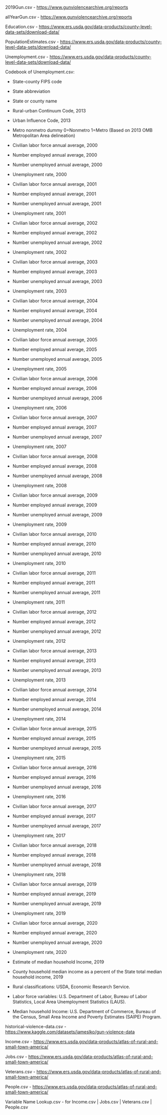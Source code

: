 2019Gun.csv - https://www.gunviolencearchive.org/reports

allYearGun.csv - https://www.gunviolencearchive.org/reports

Education.csv - https://www.ers.usda.gov/data-products/county-level-data-sets/download-data/

PopulationEstimates.csv - https://www.ers.usda.gov/data-products/county-level-data-sets/download-data/

Unemployment.csv - https://www.ers.usda.gov/data-products/county-level-data-sets/download-data/


Codebook of Unemployment.csv:

- State-county FIPS code

- State abbreviation

- State or county name

- Rural-urban Continuum Code, 2013

- Urban Influence Code, 2013

- Metro nonmetro dummy 0=Nonmetro 1=Metro (Based on 2013 OMB Metropolitan Area delineation) 

- Civilian labor force annual average, 2000

- Number employed annual average, 2000

- Number unemployed annual average, 2000

- Unemployment rate, 2000

- Civilian labor force annual average, 2001

- Number employed annual average, 2001

- Number unemployed annual average, 2001

- Unemployment rate, 2001

- Civilian labor force annual average, 2002

- Number employed annual average, 2002

- Number unemployed annual average, 2002

- Unemployment rate, 2002

- Civilian labor force annual average, 2003

- Number employed annual average, 2003

- Number unemployed annual average, 2003

- Unemployment rate, 2003

- Civilian labor force annual average, 2004

- Number employed annual average, 2004

- Number unemployed annual average, 2004

- Unemployment rate, 2004

- Civilian labor force annual average, 2005

- Number employed annual average, 2005

- Number unemployed annual average, 2005

- Unemployment rate, 2005

- Civilian labor force annual average, 2006

- Number employed annual average, 2006

- Number unemployed annual average, 2006

- Unemployment rate, 2006

- Civilian labor force annual average, 2007

- Number employed annual average, 2007

- Number unemployed annual average, 2007

- Unemployment rate, 2007

- Civilian labor force annual average, 2008

- Number employed annual average, 2008

- Number unemployed annual average, 2008

- Unemployment rate, 2008

- Civilian labor force annual average, 2009

- Number employed annual average, 2009

- Number unemployed annual average, 2009

- Unemployment rate, 2009

- Civilian labor force annual average, 2010

- Number employed annual average, 2010

- Number unemployed annual average, 2010

- Unemployment rate, 2010

- Civilian labor force annual average, 2011

- Number employed annual average, 2011

- Number unemployed annual average, 2011

- Unemployment rate, 2011

- Civilian labor force annual average, 2012

- Number employed annual average, 2012

- Number unemployed annual average, 2012

- Unemployment rate, 2012

- Civilian labor force annual average, 2013

- Number employed annual average, 2013

- Number unemployed annual average, 2013

- Unemployment rate, 2013

- Civilian labor force annual average, 2014

- Number employed annual average, 2014

- Number unemployed annual average, 2014

- Unemployment rate, 2014

- Civilian labor force annual average, 2015

- Number employed annual average, 2015

- Number unemployed annual average, 2015

- Unemployment rate, 2015

- Civilian labor force annual average, 2016

- Number employed annual average, 2016

- Number unemployed annual average, 2016

- Unemployment rate, 2016

- Civilian labor force annual average, 2017

- Number employed annual average, 2017

- Number unemployed annual average, 2017

- Unemployment rate, 2017

- Civilian labor force annual average, 2018

- Number employed annual average, 2018

- Number unemployed annual average, 2018

- Unemployment rate, 2018

- Civilian labor force annual average, 2019

- Number employed annual average, 2019

- Number unemployed annual average, 2019

- Unemployment rate, 2019

- Civilian labor force annual average, 2020

- Number employed annual average, 2020

- Number unemployed annual average, 2020

- Unemployment rate, 2020

- Estimate of median household Income, 2019

- County household median income as a percent of the State total median household income, 2019

- Rural classifications: USDA, Economic Research Service.

- Labor force variables: U.S. Department of Labor, Bureau of Labor Statistics, Local Area Unemployment Statistics (LAUS).

- Median household Income: U.S. Department of Commerce, Bureau of the Census, Small Area Income and Poverty Estimates (SAIPE) Program.


historical-violence-data.csv - https://www.kaggle.com/datasets/jameslko/gun-violence-data

Income.csv - https://www.ers.usda.gov/data-products/atlas-of-rural-and-small-town-america/

Jobs.csv - https://www.ers.usda.gov/data-products/atlas-of-rural-and-small-town-america/

Veterans.csv - https://www.ers.usda.gov/data-products/atlas-of-rural-and-small-town-america/

People.csv - https://www.ers.usda.gov/data-products/atlas-of-rural-and-small-town-america/

Variable Name Lookup.csv - for Income.csv | Jobs.csv | Veterans.csv | People.csv